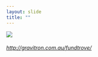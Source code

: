 ```yaml
---
layout: slide
title: ""
---
```



<section>
<a class="stretch" href="http://gravitron.com.au/fundtrove/"><img class="rotate-right" src="{{ site.baseurl }}/assets/images/fundtrove.png"></a>
<h6 class="rotate-right"><a class="external" href="http://gravitron.com.au/fundtrove/">http://gravitron.com.au/fundtrove/</a></h6>
</section>